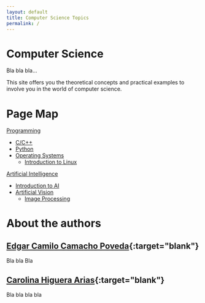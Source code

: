 ```yaml
---
layout: default
title: Computer Science Topics
permalink: /
---
```


# Computer Science

Bla bla bla...

This site offers you the theoretical concepts and practical examples to involve you in the world of computer science.

# Page Map

[Programming](/cstopics/programming)
* [C/C++](/cstopics/programming/c-c++)
* [Python](/cstopics/programming/python)
* [Operating Systems](/cstopics/programming/operating-systems)
    * [Introduction to Linux](/cstopics/programming/operating-systems/into-linux)

[Artificial Intelligence](/cstopics/artificial-intelligence)
* [Introduction to AI](/cstopics/artificial-intelligence/syllabusAI)
* [Artificial Vision](/cstopics/artificial-intelligence/artificial-vision)
    * [Image Processing](/cstopics/artificial-intelligence/image-processing)

# About the authors

## [Edgar Camilo Camacho Poveda](https://scholar.google.com/citations?hl=en&user=tJG988kAAAAJ){:target="blank"}

Bla bla Bla

## [Carolina Higuera Arias](https://scholar.google.com/citations?user=ZaxycbsAAAAJ&hl=en){:target="blank"}

Bla bla bla bla

